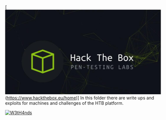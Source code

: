 [![HTB](../images/htb.jpg)(https://www.hackthebox.eu/home)]
In this folder there are write ups and exploits for machines and challenges of the HTB platform.

[![W3tH4nds](https://www.hackthebox.eu/badge/image/70668)](https://www.hackthebox.eu/home/users/profile/70668)

